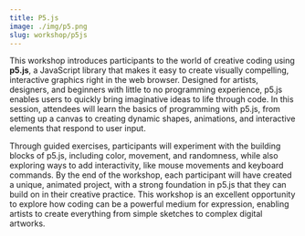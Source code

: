 ```yaml
---
title: P5.js
image: ./img/p5.png
slug: workshop/p5js
---
```



This workshop introduces participants to the world of creative coding using **p5.js**, a JavaScript library that makes it easy to create visually compelling, interactive graphics right in the web browser. Designed for artists, designers, and beginners with little to no programming experience, p5.js enables users to quickly bring imaginative ideas to life through code. In this session, attendees will learn the basics of programming with p5.js, from setting up a canvas to creating dynamic shapes, animations, and interactive elements that respond to user input.

Through guided exercises, participants will experiment with the building blocks of p5.js, including color, movement, and randomness, while also exploring ways to add interactivity, like mouse movements and keyboard commands. By the end of the workshop, each participant will have created a unique, animated project, with a strong foundation in p5.js that they can build on in their creative practice. This workshop is an excellent opportunity to explore how coding can be a powerful medium for expression, enabling artists to create everything from simple sketches to complex digital artworks.
